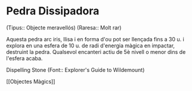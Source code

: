 # Pedra Dissipadora

(Tipus:: Objecte meravellós) (Raresa:: Molt rar)

Aquesta pedra arc iris, llisa i en forma d'ou pot ser llençada fins a 30 u. i explora en una esfera de 10 u. de radi d'energia màgica en impactar, destruint la pedra. Qualsevol encanteri actiu de 5è nivell o menor dins de l'esfera acaba.

Dispelling Stone (Font:: Explorer's Guide to Wildemount)

[[Objectes Màgics]]